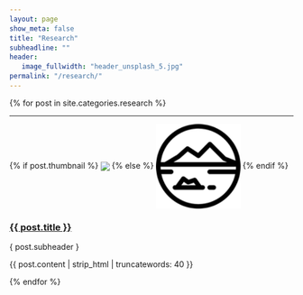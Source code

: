 ```yaml
---
layout: page
show_meta: false
title: "Research"
subheadline: ""
header:
   image_fullwidth: "header_unsplash_5.jpg"
permalink: "/research/"
---
```

<!-- <ul>
    {% for post in site.categories.research %}
    <li><a href="{{ site.url }}{{ post.url }}">{{ post.title }}</a></li>
    {% endfor %}
</ul> -->



{% for post in site.categories.research %}
<hr />
<div class="row">
  <div class="span2">
    {% if post.thumbnail %}
	<img src="{{ post.thumbnail }}" align="center" width="150" />
	{% else %}
	<img src="/assets/img/nature.png" align="center" width="150"/>
	{% endif %}
  </div>
  <div class="span10">
  <p><a href="{{ BASE_PATH }}{{ post.url }}"><h3>{{ post.title }}</h3></a></p>
  <p>{ post.subheader }</p>
	<p>{{ post.content | strip_html | truncatewords: 40 }}
	</p>
  </div>
</div>
{% endfor %}

